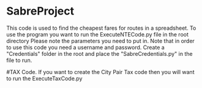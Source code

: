 # SabreProject
This code is used to find the cheapest fares for routes in a spreadsheet. 
To use the program you want to run the ExecuteNTECode.py file in the root directory
Please note the parameters you need to put in.
Note that in order to use this code you need a username and password. Create a "Credentials" folder in the root and place the "SabreCredentials.py" in the file to run.

#TAX Code.
If you want to create the City Pair Tax code then you will want to run the ExecuteTaxCode.py
